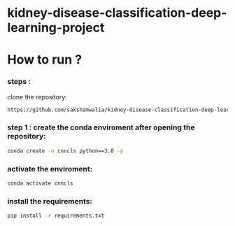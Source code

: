# kidney-disease-classification-deep-learning-project

# How to run ?

### steps :

clone the repository:

```bash
https://github.com/sakshamwalia/kidney-disease-classification-deep-learning-project.git
```

### step 1 : create the conda enviroment after opening the repository:

```bash
conda create -n cnncls python==3.8 -y
```

### activate the enviroment:
```bash
conda activate cnncls
```

### install the requirements:
```bash
pip install -r requirements.txt
```
